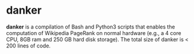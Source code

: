danker
======

__danker__ is a compilation of Bash and Python3 scripts that enables the computation of Wikipedia PageRank on normal hardware (e.g., a 4 core CPU, 8GB ram and 250 GB hard disk storage). The total size of danker is < 200 lines of code.
